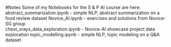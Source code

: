 #Notes
Some of my Notebooks for the S & P AI course are here:  
abstract_summarization.ipynb - simple NLP, abstract summarization on a food review dataset
Novice_AI.ipynb - exercises and solutions from Novice-SG group  
chest_xrays_data_exploration.ipynb - Novice-AI showcase project data exploration
topic_modelling.ipynb - simple NLP, topic modeling on a Q&A dataset  